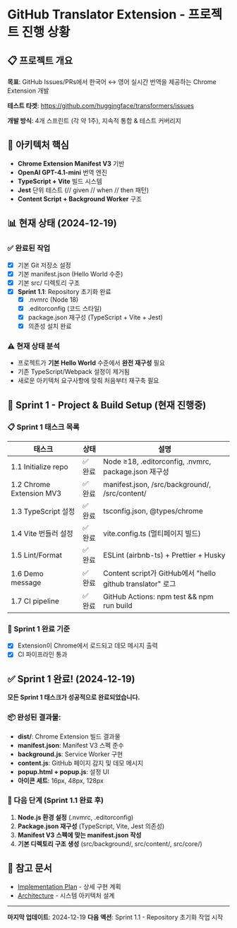 # GitHub Translator Extension - 프로젝트 진행 상황

## 📋 프로젝트 개요

**목표**: GitHub Issues/PRs에서 한국어 ↔ 영어 실시간 번역을 제공하는 Chrome Extension 개발

**테스트 타겟**: https://github.com/huggingface/transformers/issues

**개발 방식**: 4개 스프린트 (각 약 1주), 지속적 통합 & 테스트 커버리지

## 🎯 아키텍처 핵심

- **Chrome Extension Manifest V3** 기반
- **OpenAI GPT-4.1-mini** 번역 엔진
- **TypeScript + Vite** 빌드 시스템
- **Jest** 단위 테스트 (// given // when // then 패턴)
- **Content Script + Background Worker** 구조

## 📊 현재 상태 (2024-12-19)

### ✅ 완료된 작업
- [x] 기본 Git 저장소 설정
- [x] 기본 manifest.json (Hello World 수준)
- [x] 기본 src/ 디렉토리 구조
- [x] **Sprint 1.1**: Repository 초기화 완료
  - [x] .nvmrc (Node 18)
  - [x] .editorconfig (코드 스타일)
  - [x] package.json 재구성 (TypeScript + Vite + Jest)
  - [x] 의존성 설치 완료

### ⚠️ 현재 상태 분석
- 프로젝트가 **기본 Hello World** 수준에서 **완전 재구성** 필요
- 기존 TypeScript/Webpack 설정이 제거됨
- 새로운 아키텍처 요구사항에 맞춰 처음부터 재구축 필요

## 🚀 Sprint 1 - Project & Build Setup (현재 진행중)

### 📋 Sprint 1 태스크 목록

| 태스크 | 상태 | 설명 |
|--------|------|------|
| 1.1 Initialize repo | ✅ 완료 | Node ≥18, .editorconfig, .nvmrc, package.json 재구성 |
| 1.2 Chrome Extension MV3 | ✅ 완료 | manifest.json, /src/background/, /src/content/ |
| 1.3 TypeScript 설정 | ✅ 완료 | tsconfig.json, @types/chrome |
| 1.4 Vite 번들러 설정 | ✅ 완료 | vite.config.ts (멀티페이지 빌드) |
| 1.5 Lint/Format | ✅ 완료 | ESLint (airbnb-ts) + Prettier + Husky |
| 1.6 Demo message | ✅ 완료 | Content script가 GitHub에서 "hello github translator" 로그 |
| 1.7 CI pipeline | ✅ 완료 | GitHub Actions: npm test && npm run build |

### 🎯 Sprint 1 완료 기준
- [x] Extension이 Chrome에서 로드되고 데모 메시지 출력
- [x] CI 파이프라인 통과

## ✅ Sprint 1 완료! (2024-12-19)

**모든 Sprint 1 태스크가 성공적으로 완료되었습니다.**

### 📦 완성된 결과물:
- **dist/**: Chrome Extension 빌드 결과물
- **manifest.json**: Manifest V3 스펙 준수
- **background.js**: Service Worker 구현
- **content.js**: GitHub 페이지 감지 및 데모 메시지
- **popup.html + popup.js**: 설정 UI
- **아이콘 세트**: 16px, 48px, 128px

### 🔧 다음 단계 (Sprint 1.1 완료 후)
1. **Node.js 환경 설정** (.nvmrc, .editorconfig)
2. **Package.json 재구성** (TypeScript, Vite, Jest 의존성)
3. **Manifest V3 스펙에 맞는 manifest.json 작성**
4. **기본 디렉토리 구조 생성** (src/background/, src/content/, src/core/)

## 📝 참고 문서
- [Implementation Plan](./implementation-plan.md) - 상세 구현 계획
- [Architecture](./architecture.md) - 시스템 아키텍처 설계

---
**마지막 업데이트**: 2024-12-19
**다음 액션**: Sprint 1.1 - Repository 초기화 작업 시작